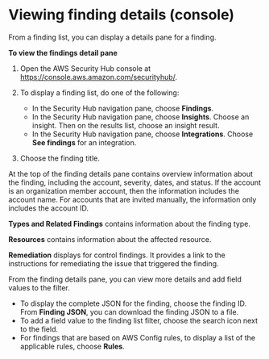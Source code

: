 # Viewing finding details \(console\)<a name="finding-view-details"></a>

From a finding list, you can display a details pane for a finding\.

**To view the findings detail pane**

1. Open the AWS Security Hub console at [https://console\.aws\.amazon\.com/securityhub/](https://console.aws.amazon.com/securityhub/)\.

1. To display a finding list, do one of the following:
   + In the Security Hub navigation pane, choose **Findings**\.
   + In the Security Hub navigation pane, choose **Insights**\. Choose an insight\. Then on the results list, choose an insight result\.
   + In the Security Hub navigation pane, choose **Integrations**\. Choose **See findings** for an integration\.

1. Choose the finding title\.

At the top of the finding details pane contains overview information about the finding, including the account, severity, dates, and status\. If the account is an organization member account, then the information includes the account name\. For accounts that are invited manually, the information only includes the account ID\.

**Types and Related Findings** contains information about the finding type\.

**Resources** contains information about the affected resource\.

**Remediation** displays for control findings\. It provides a link to the instructions for remediating the issue that triggered the finding\.

From the finding details pane, you can view more details and add field values to the filter\.
+ To display the complete JSON for the finding, choose the finding ID\. From **Finding JSON**, you can download the finding JSON to a file\.
+ To add a field value to the finding list filter, choose the search icon next to the field\.
+ For findings that are based on AWS Config rules, to display a list of the applicable rules, choose **Rules**\.